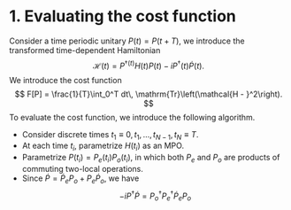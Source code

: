 # 1. Evaluating the cost function
Consider a time periodic unitary $P(t) = P(t+T)$, we introduce the transformed time-dependent Hamiltonian 
$$
\mathcal{H}(t) = P^{\dagger(t)}H(t)P(t)- iP^\dagger(t)\dot{P}(t).
$$
We introduce the cost function
$$
F[P] = \frac{1}{T}\int_0^T dt\, \mathrm{Tr}\left(\mathcal{H - }^2\right).
$$
To evaluate the cost function, we introduce the following algorithm.
- Consider discrete times $t_1\equiv 0 , t_1, \dots,t_{N-1}, t_N\equiv T$. 
- At each time $t_i$, parametrize $H(t_i)$ as an MPO.
- Parametrize $P(t_i) = P_e(t_i)P_o(t_i)$, in which both $P_e$ and $P_o$ are products of commuting two-local operations.
- Since $\dot{P}=\dot{P}_e P_o + P_e \dot{P}_o$, we have 
$$
-iP^\dagger \dot{P} = P_o^\dagger P_e^\dagger \dot{P}_e P_o
$$